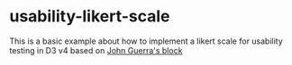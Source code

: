 # usability-likert-scale
This is a basic example about how to implement a likert scale for usability testing in D3 v4 based on [John Guerra's block](https://bl.ocks.org/john-guerra/57d31bae7685139cecd731bba9f48090)
